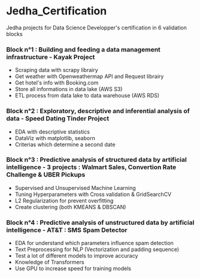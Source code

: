 # Jedha_Certification
Jedha projects for Data Science Developper's certification in 6 validation blocks

### Block n°1 : Building and feeding a data management infrastructure - Kayak Project
  * Scraping data with scrapy librairy
  * Get weather with Openweathermap API and Request librairy
  * Get hotel's info with Booking.com
  * Store all informations in data lake (AWS S3)
  * ETL process from data lake to data warehouse (AWS RDS)
  
### Block n°2 : Exploratory, descriptive and inferential analysis of data - Speed Dating Tinder Project
  * EDA with descriptive statistics
  * DataViz with matplotlib, seaborn 
  * Criterias which determine a second date
  
### Block n°3 : Predictive analysis of structured data by artificial intelligence - 3 projects : Walmart Sales, Convertion Rate Challenge & UBER Pickups
  * Supervised and Unsupervised Machine Learning
  * Tuning Hyperparameters with Cross validation & GridSearchCV
  * L2 Regularization for prevent overfitting
  * Create clustering (both KMEANS & DBSCAN) 

### Block n°4 : Predictive analysis of unstructured data by artificial intelligence - AT&T : SMS Spam Detector 
* EDA for understand which parameters influence spam detection
* Text Preprocessing for NLP (Vectorization and padding sequence)
* Test a lot of different models to improve accuracy
* Knowledge of Transformers
* Use GPU to increase speed for training models

